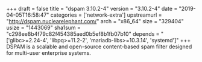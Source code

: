 +++
draft = false
title = "dspam 3.10.2-4"
version = "3.10.2-4"
date = "2019-04-05T16:58:47"
categories = ['network-extra']
upstreamurl = "http://dspam.nuclearelephant.com/"
arch = "x86_64"
size = "329404"
usize = "1443069"
sha1sum = "c298ee8b4f79c82f454385aed0b5ef8b1fb07b10"
depends = "['glibc>=2.24-4', 'libpq>=11.2-2', 'mariadb-libs>=10.3.14', 'systemd']"
+++
DSPAM is a scalable and open-source content-based spam filter designed for multi-user enterprise systems.